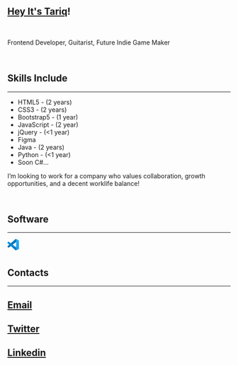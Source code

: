 <a href="">

**Hey It's [Tariq](https://www.github.com/KiddKazz)!**
-----------------------------------------------

<br>

Frontend Developer, Guitarist, Future Indie Game Maker

<br>

## Skills Include
---
* HTML5 - (2 years)
* CSS3 - (2 years)
* Bootstrap5 - (1 year)
* JavaScript - (2 year)
* jQuery - (<1 year) 
* Figma 
* Java - (2 years)
* Python - (<1 year)
* Soon C#...

I’m looking to work for a company who values collaboration, growth opportunities, and a decent worklife balance!
<br>

<br>


## Software
---
<img align="left" alt="Visual Studio Code" width="26px" src="https://raw.githubusercontent.com/github/explore/80688e429a7d4ef2fca1e82350fe8e3517d3494d/topics/visual-studio-code/visual-studio-code.png" />

<br>

<br>

## Contacts
---
[Email](tariqmoor3@gmail.com)
 ----
[Twitter](https://www.twitter.com/kazzakus)
 ---
[Linkedin](www.linkedin.com/in/tariq-moore)
 ---


<!---
KiddKazz/KiddKazz is a ✨ special ✨ repository because its `README.md` (this file) appears on your GitHub profile.
You can click the Preview link to take a look at your changes.
--->

